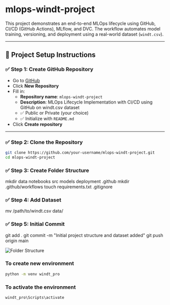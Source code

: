 # mlops-windt-project

This project demonstrates an end-to-end MLOps lifecycle using GitHub, CI/CD (GitHub Actions), MLflow, and DVC. The workflow automates model training, versioning, and deployment using a real-world dataset (`windt.csv`).

---

## 🚀 Project Setup Instructions

### ✅ Step 1: Create GitHub Repository

- Go to [GitHub](https://github.com)
- Click **New Repository**
- Fill in:
  - **Repository name**: `mlops-windt-project`
  - **Description**: MLOps Lifecycle Implementation with CI/CD using GitHub on windt.csv dataset
  - ✅ Public or Private (your choice)
  - ✅ Initialize with `README.md`
- Click **Create repository**

---

### ✅ Step 2: Clone the Repository

```bash
git clone https://github.com/your-username/mlops-windt-project.git
cd mlops-windt-project
```

### ✅ Step 3: Create Folder Structure
mkdir data notebooks src models deployment .github
mkdir .github/workflows
touch requirements.txt .gitignore

### ✅ Step 4: Add Dataset
mv /path/to/windt.csv data/

### ✅ Step 5: Initial Commit
git add .
git commit -m "Initial project structure and dataset added"
git push origin main

![Folder Structure](images/folder-structure.png)

### To create new environment
```bash
python -m venv windt_pro
```

### To activate the environment
```bash
windt_pro\Scripts\activate
```

